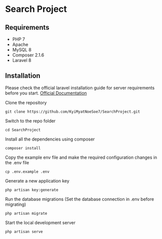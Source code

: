# Search Project
## Requirements

- PHP 7
- Apache 
- MySQL 8
- Composer 2.1.6
- Laravel 8

## Installation

Please check the official laravel installation guide for server requirements before you start.
[Official Documentation](https://laravel.com/docs/8.x)

Clone the repository
```
git clone https://github.com/KyiMyatNoeSoe7/SearchProject.git
```
Switch to the repo folder
```
cd SearchProject
```
Install all the dependencies using composer
```
composer install
```
Copy the example env file and make the required configuration changes in the .env file
```
cp .env.example .env
```
Generate a new application key
```
php artisan key:generate
```
Run the database migrations (Set the database connection in .env before migrating)
```
php artisan migrate
```
Start the local development server
```
php artisan serve
```
